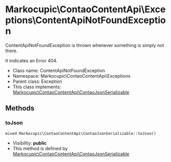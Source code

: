 Markocupic\ContaoContentApi\Exceptions\ContentApiNotFoundException
===============

ContentApiNotFoundException is thrown whenever something is simply not there.

It indicates an Error 404.


* Class name: ContentApiNotFoundException
* Namespace: Markocupic\ContaoContentApi\Exceptions
* Parent class: Exception
* This class implements: [Markocupic\ContaoContentApi\ContaoJsonSerializable](DieSchittigs-ContaoContentApiBundle-ContaoJsonSerializable.md)






Methods
-------


### toJson

    mixed Markocupic\ContaoContentApi\ContaoJsonSerializable::toJson()





* Visibility: **public**
* This method is defined by [Markocupic\ContaoContentApi\ContaoJsonSerializable](DieSchittigs-ContaoContentApiBundle-ContaoJsonSerializable.md)



